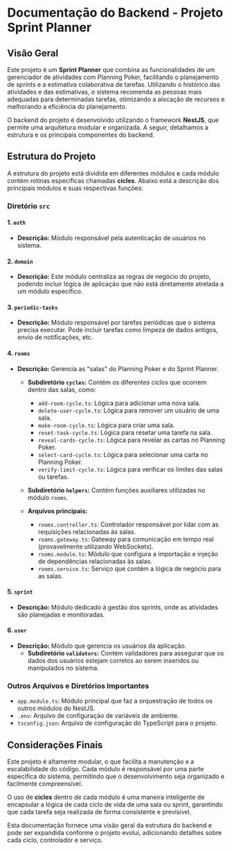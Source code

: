 
# Documentação do Backend - Projeto Sprint Planner

## Visão Geral

Este projeto é um **Sprint Planner** que combina as funcionalidades de um gerenciador de atividades com Planning Poker, facilitando o planejamento de sprints e a estimativa colaborativa de tarefas. Utilizando o histórico das atividades e das estimativas, o sistema recomenda as pessoas mais adequadas para determinadas tarefas, otimizando a alocação de recursos e melhorando a eficiência do planejamento.

O backend do projeto é desenvolvido utilizando o framework **NestJS**, que permite uma arquitetura modular e organizada. A seguir, detalhamos a estrutura e os principais componentes do backend.

## Estrutura do Projeto

A estrutura do projeto está dividida em diferentes módulos e cada módulo contém rotinas específicas chamadas **cicles**. Abaixo está a descrição dos principais módulos e suas respectivas funções:

### Diretório `src`

#### 1. `auth`
- **Descrição:** Módulo responsável pela autenticação de usuários no sistema.

#### 2. `domain`
- **Descrição:** Este módulo centraliza as regras de negócio do projeto, podendo incluir lógica de aplicação que não está diretamente atrelada a um módulo específico.

#### 3. `periodic-tasks`
- **Descrição:** Módulo responsável por tarefas periódicas que o sistema precisa executar. Pode incluir tarefas como limpeza de dados antigos, envio de notificações, etc.

#### 4. `rooms`
- **Descrição:** Gerencia as "salas" do Planning Poker e do Sprint Planner.
  - **Subdiretório `cycles`:** Contém os diferentes ciclos que ocorrem dentro das salas, como:
    - `add-room-cycle.ts`: Lógica para adicionar uma nova sala.
    - `delete-user-cycle.ts`: Lógica para remover um usuário de uma sala.
    - `make-room-cycle.ts`: Lógica para criar uma sala.
    - `reset-task-cycle.ts`: Lógica para resetar uma tarefa na sala.
    - `reveal-cards-cycle.ts`: Lógica para revelar as cartas no Planning Poker.
    - `select-card-cycle.ts`: Lógica para selecionar uma carta no Planning Poker.
    - `verify-limit-cycle.ts`: Lógica para verificar os limites das salas ou tarefas.

  - **Subdiretório `helpers`:** Contém funções auxiliares utilizadas no módulo `rooms`.

  - **Arquivos principais:**
    - `rooms.controller.ts`: Controlador responsável por lidar com as requisições relacionadas às salas.
    - `rooms.gateway.ts`: Gateway para comunicação em tempo real (provavelmente utilizando WebSockets).
    - `rooms.module.ts`: Módulo que configura a importação e injeção de dependências relacionadas às salas.
    - `rooms.service.ts`: Serviço que contém a lógica de negócio para as salas.

#### 5. `sprint`
- **Descrição:** Módulo dedicado à gestão dos sprints, onde as atividades são planejadas e monitoradas.

#### 6. `user`
- **Descrição:** Módulo que gerencia os usuários da aplicação.
  - **Subdiretório `validators`:** Contém validadores para assegurar que os dados dos usuários estejam corretos ao serem inseridos ou manipulados no sistema.

### Outros Arquivos e Diretórios Importantes

- `app.module.ts`: Módulo principal que faz a orquestração de todos os outros módulos do NestJS.
- `.env`: Arquivo de configuração de variáveis de ambiente.
- `tsconfig.json`: Arquivo de configuração do TypeScript para o projeto.

## Considerações Finais

Este projeto é altamente modular, o que facilita a manutenção e a escalabilidade do código. Cada módulo é responsável por uma parte específica do sistema, permitindo que o desenvolvimento seja organizado e facilmente compreensível.

O uso de **cicles** dentro de cada módulo é uma maneira inteligente de encapsular a lógica de cada ciclo de vida de uma sala ou sprint, garantindo que cada tarefa seja realizada de forma consistente e previsível.

Esta documentação fornece uma visão geral da estrutura do backend e pode ser expandida conforme o projeto evolui, adicionando detalhes sobre cada ciclo, controlador e serviço.

